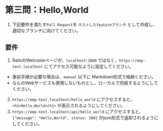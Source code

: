 # 第三問：Hello,World

1. 下記要件を満たす`Pull Request`を `ネストしたfeatureブランチ` として作成し、適切なブランチに向けてください。

## 要件

1. RailsのWelcomeページが、`localhost:3000` ではなく、`https://emp-test.localhost` にてアクセス可能なように設定してください。
  - 事前手順が必要な場合は、`manual` 以下に Markdown形式で格納ください。
  - なんのWebサービスも使用しないものとし、ローカルで完結するようにしてください。
2. `https://emp-test.localhost/hello_world` にアクセスすると、`<h1>Hello,World</h1>` が表示されるようにしてください。
3. `https://emp-test.localhost/api/hello_world` にアクセスすると、`{"message": "Hello,World", status: 200}` がjson形式で返却されるようにしてください。